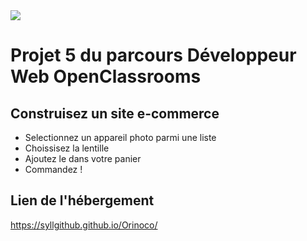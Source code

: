 <img src="https://syllgithub.github.io/Orinoco/media/images/15675819263013_image1_blk.png" />

# Projet 5 du parcours Développeur Web OpenClassrooms
## Construisez un site e-commerce
* Selectionnez un appareil photo parmi une liste
* Choissisez la lentille
* Ajoutez le dans votre panier
* Commandez !

## Lien de l'hébergement 
https://syllgithub.github.io/Orinoco/

